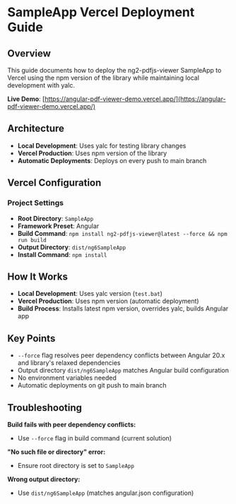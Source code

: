 # SampleApp Vercel Deployment Guide

## Overview

This guide documents how to deploy the ng2-pdfjs-viewer SampleApp to Vercel using the npm version of the library while maintaining local development with yalc.

**Live Demo**: [https://angular-pdf-viewer-demo.vercel.app/](https://angular-pdf-viewer-demo.vercel.app/)

## Architecture

- **Local Development**: Uses yalc for testing library changes
- **Vercel Production**: Uses npm version of the library
- **Automatic Deployments**: Deploys on every push to main branch

## Vercel Configuration

### Project Settings
- **Root Directory**: `SampleApp`
- **Framework Preset**: Angular
- **Build Command**: `npm install ng2-pdfjs-viewer@latest --force && npm run build`
- **Output Directory**: `dist/ng6SampleApp`
- **Install Command**: `npm install`

## How It Works

- **Local Development**: Uses yalc version (`test.bat`)
- **Vercel Production**: Uses npm version (automatic deployment)
- **Build Process**: Installs latest npm version, overrides yalc, builds Angular app

## Key Points

- `--force` flag resolves peer dependency conflicts between Angular 20.x and library's relaxed dependencies
- Output directory `dist/ng6SampleApp` matches Angular build configuration
- No environment variables needed
- Automatic deployments on git push to main branch

## Troubleshooting

**Build fails with peer dependency conflicts:**
- Use `--force` flag in build command (current solution)

**"No such file or directory" error:**
- Ensure root directory is set to `SampleApp`

**Wrong output directory:**
- Use `dist/ng6SampleApp` (matches angular.json configuration)
